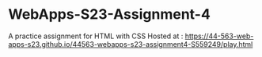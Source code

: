 # WebApps-S23-Assignment-4
A practice assignment for HTML with CSS
Hosted at : <https://44-563-web-apps-s23.github.io/44563-webapps-s23-assignment4-S559249/play.html>
